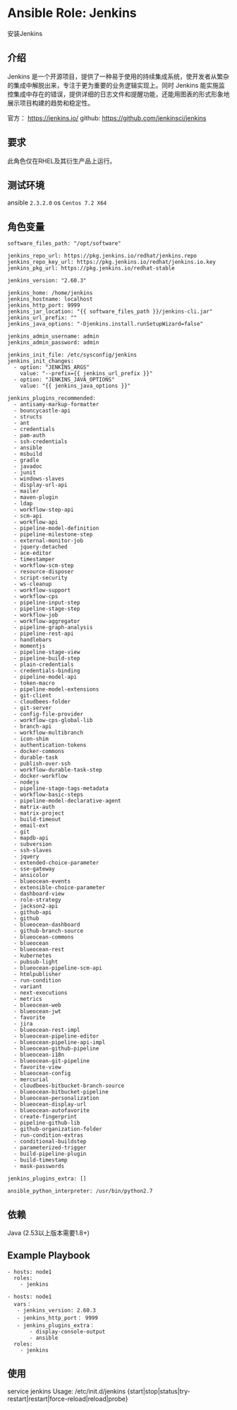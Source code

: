 # Ansible Role: Jenkins 

安装Jenkins 

## 介绍
Jenkins 是一个开源项目，提供了一种易于使用的持续集成系统，使开发者从繁杂的集成中解脱出来，专注于更为重要的业务逻辑实现上。同时 Jenkins 能实施监控集成中存在的错误，提供详细的日志文件和提醒功能，还能用图表的形式形象地展示项目构建的趋势和稳定性。

官方： https://jenkins.io/
github: https://github.com/jenkinsci/jenkins

## 要求

此角色仅在RHEL及其衍生产品上运行。

## 测试环境

ansible `2.3.2.0`
os `Centos 7.2 X64`

## 角色变量
	software_files_path: "/opt/software"
	
	jenkins_repo_url: https://pkg.jenkins.io/redhat/jenkins.repo
	jenkins_repo_key_url: https://pkg.jenkins.io/redhat/jenkins.io.key
	jenkins_pkg_url: https://pkg.jenkins.io/redhat-stable
	
	jenkins_version: "2.60.3"
	
	jenkins_home: /home/jenkins
	jenkins_hostname: localhost
	jenkins_http_port: 9999
	jenkins_jar_location: "{{ software_files_path }}/jenkins-cli.jar"
	jenkins_url_prefix: ""
	jenkins_java_options: "-Djenkins.install.runSetupWizard=false"
	
	jenkins_admin_username: admin
	jenkins_admin_password: admin
	
	jenkins_init_file: /etc/sysconfig/jenkins
	jenkins_init_changes:
	  - option: "JENKINS_ARGS"
	    value: "--prefix={{ jenkins_url_prefix }}"
	  - option: "JENKINS_JAVA_OPTIONS"
	    value: "{{ jenkins_java_options }}"
	    
	jenkins_plugins_recommended:    
	  - antisamy-markup-formatter         
	  - bouncycastle-api                  
	  - structs                           
	  - ant                               
	  - credentials                       
	  - pam-auth                          
	  - ssh-credentials                   
	  - ansible                           
	  - msbuild                           
	  - gradle                            
	  - javadoc                           
	  - junit                             
	  - windows-slaves                    
	  - display-url-api                   
	  - mailer                            
	  - maven-plugin                      
	  - ldap                              
	  - workflow-step-api                 
	  - scm-api                           
	  - workflow-api                      
	  - pipeline-model-definition         
	  - pipeline-milestone-step           
	  - external-monitor-job              
	  - jquery-detached                   
	  - ace-editor                        
	  - timestamper                       
	  - workflow-scm-step                 
	  - resource-disposer                 
	  - script-security                   
	  - ws-cleanup                        
	  - workflow-support                  
	  - workflow-cps                      
	  - pipeline-input-step               
	  - pipeline-stage-step               
	  - workflow-job                      
	  - workflow-aggregator               
	  - pipeline-graph-analysis           
	  - pipeline-rest-api                 
	  - handlebars                        
	  - momentjs                          
	  - pipeline-stage-view               
	  - pipeline-build-step               
	  - plain-credentials                 
	  - credentials-binding               
	  - pipeline-model-api                
	  - token-macro                       
	  - pipeline-model-extensions         
	  - git-client                        
	  - cloudbees-folder                  
	  - git-server                        
	  - config-file-provider              
	  - workflow-cps-global-lib           
	  - branch-api                        
	  - workflow-multibranch              
	  - icon-shim                         
	  - authentication-tokens             
	  - docker-commons                    
	  - durable-task                      
	  - publish-over-ssh                  
	  - workflow-durable-task-step        
	  - docker-workflow                   
	  - nodejs                            
	  - pipeline-stage-tags-metadata      
	  - workflow-basic-steps              
	  - pipeline-model-declarative-agent  
	  - matrix-auth                       
	  - matrix-project                    
	  - build-timeout                     
	  - email-ext                         
	  - git                               
	  - mapdb-api                         
	  - subversion                        
	  - ssh-slaves                        
	  - jquery                            
	  - extended-choice-parameter         
	  - sse-gateway                       
	  - ansicolor                         
	  - blueocean-events                  
	  - extensible-choice-parameter       
	  - dashboard-view                    
	  - role-strategy                     
	  - jackson2-api                      
	  - github-api                        
	  - github                            
	  - blueocean-dashboard               
	  - github-branch-source              
	  - blueocean-commons                 
	  - blueocean                         
	  - blueocean-rest                    
	  - kubernetes                        
	  - pubsub-light                      
	  - blueocean-pipeline-scm-api        
	  - htmlpublisher                     
	  - run-condition                     
	  - variant                           
	  - next-executions                   
	  - metrics                           
	  - blueocean-web                     
	  - blueocean-jwt                     
	  - favorite                          
	  - jira                              
	  - blueocean-rest-impl               
	  - blueocean-pipeline-editor         
	  - blueocean-pipeline-api-impl       
	  - blueocean-github-pipeline         
	  - blueocean-i18n                    
	  - blueocean-git-pipeline            
	  - favorite-view                     
	  - blueocean-config                  
	  - mercurial                         
	  - cloudbees-bitbucket-branch-source 
	  - blueocean-bitbucket-pipeline      
	  - blueocean-personalization         
	  - blueocean-display-url             
	  - blueocean-autofavorite            
	  - create-fingerprint                
	  - pipeline-github-lib               
	  - github-organization-folder        
	  - run-condition-extras              
	  - conditional-buildstep             
	  - parameterized-trigger             
	  - build-pipeline-plugin             
	  - build-timestamp                   
	  - mask-passwords                    
	
	jenkins_plugins_extra: []
	
	ansible_python_interpreter: /usr/bin/python2.7



## 依赖
Java (2.53以上版本需要1.8+)


## Example Playbook
	- hosts: node1
	  roles:
		- jenkins
		
	- hosts: node1
	  vars：
	   - jenkins_version: 2.60.3
	   - jenkins_http_port： 9999
	   - jenkins_plugins_extra：
	       - display-console-output
	       - ansible
	  roles:
		- jenkins
		
## 使用
service jenkins
Usage: /etc/init.d/jenkins {start|stop|status|try-restart|restart|force-reload|reload|probe}
